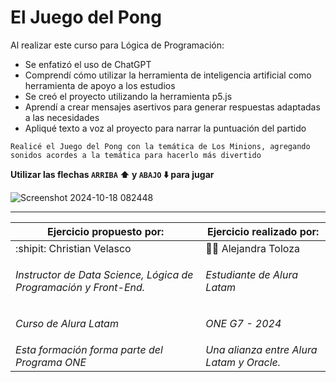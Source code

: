 <h1>El Juego del Pong</h1>

Al realizar este curso para Lógica de Programación:
* Se enfatizó el uso de ChatGPT
* Comprendí cómo utilizar la herramienta de inteligencia artificial como herramienta de apoyo a los estudios
* Se creó el proyecto utilizando la herramienta p5.js
* Aprendí a crear mensajes asertivos para generar respuestas adaptadas a las necesidades
* Apliqué texto a voz al proyecto para narrar la puntuación del partido

`Realicé el Juego del Pong con la temática de Los Minions, agregando sonidos acordes a la temática para hacerlo más divertido`

**Utilizar las flechas `ARRIBA` ⬆️ y `ABAJO` ⬇️ para jugar**


![Screenshot 2024-10-18 082448](https://github.com/user-attachments/assets/2c352a9f-a28f-4909-a3da-a3c9b5d9b43f)


------------------------------------------------------------------------------------------------------------------------------------------------------------------------------------------------------------------------------------------

| Ejercicio propuesto por:| Ejercicio realizado por: |
|----------------------------|----------------------------|
| :shipit: Christian Velasco | 👩‍💻 Alejandra Toloza |
|<p> _Instructor de Data Science, Lógica de Programación y Front-End._ </p>| _Estudiante de Alura Latam_ |
|<p> _Curso de Alura Latam_ </p>| _ONE G7 - 2024_ |
| _*Esta formación forma parte del Programa ONE*_ | _*Una alianza entre Alura Latam y Oracle.*_ |

